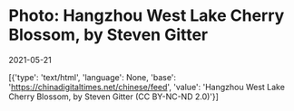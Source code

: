 # Photo: Hangzhou West Lake Cherry Blossom, by Steven Gitter

2021-05-21

[{'type': 'text/html', 'language': None, 'base': 'https://chinadigitaltimes.net/chinese/feed', 'value': 'Hangzhou West Lake Cherry Blossom, by Steven Gitter (CC BY-NC-ND 2.0)'}]